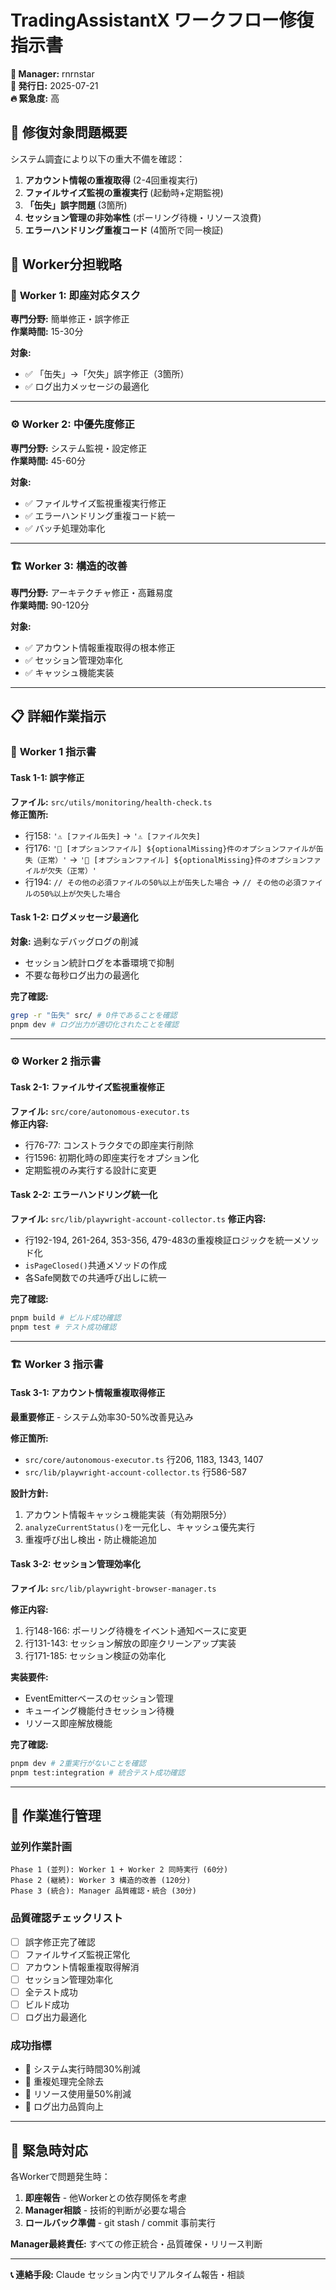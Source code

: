 # TradingAssistantX ワークフロー修復指示書

**🎯 Manager:** rnrnstar  
**📅 発行日:** 2025-07-21  
**🔥 緊急度:** 高  

## 🚨 修復対象問題概要

システム調査により以下の重大不備を確認：
1. **アカウント情報の重複取得** (2-4回重複実行)
2. **ファイルサイズ監視の重複実行** (起動時+定期監視)  
3. **「缶失」誤字問題** (3箇所)
4. **セッション管理の非効率性** (ポーリング待機・リソース浪費)
5. **エラーハンドリング重複コード** (4箇所で同一検証)

## 👥 Worker分担戦略

### 🔧 **Worker 1: 即座対応タスク**
**専門分野:** 簡単修正・誤字修正  
**作業時間:** 15-30分  

**対象:**
- ✅ 「缶失」→「欠失」誤字修正（3箇所）
- ✅ ログ出力メッセージの最適化

---

### ⚙️ **Worker 2: 中優先度修正**
**専門分野:** システム監視・設定修正  
**作業時間:** 45-60分  

**対象:**
- ✅ ファイルサイズ監視重複実行修正
- ✅ エラーハンドリング重複コード統一  
- ✅ バッチ処理効率化

---

### 🏗️ **Worker 3: 構造的改善**
**専門分野:** アーキテクチャ修正・高難易度  
**作業時間:** 90-120分  

**対象:**  
- ✅ アカウント情報重複取得の根本修正
- ✅ セッション管理効率化
- ✅ キャッシュ機能実装

---

## 📋 詳細作業指示

### 🔧 **Worker 1 指示書**

#### **Task 1-1: 誤字修正**
**ファイル:** `src/utils/monitoring/health-check.ts`  
**修正箇所:**
- 行158: `'⚠️ [ファイル缶失]` → `'⚠️ [ファイル欠失]`
- 行176: `'📝 [オプションファイル] ${optionalMissing}件のオプションファイルが缶失（正常）'` → `'📝 [オプションファイル] ${optionalMissing}件のオプションファイルが欠失（正常）'`
- 行194: `// その他の必須ファイルの50%以上が缶失した場合` → `// その他の必須ファイルの50%以上が欠失した場合`

#### **Task 1-2: ログメッセージ最適化**
**対象:** 過剰なデバッグログの削減
- セッション統計ログを本番環境で抑制
- 不要な毎秒ログ出力の最適化

**完了確認:** 
```bash
grep -r "缶失" src/ # 0件であることを確認
pnpm dev # ログ出力が適切化されたことを確認
```

---

### ⚙️ **Worker 2 指示書**

#### **Task 2-1: ファイルサイズ監視重複修正**
**ファイル:** `src/core/autonomous-executor.ts`  
**修正内容:**
- 行76-77: コンストラクタでの即座実行削除
- 行1596: 初期化時の即座実行をオプション化
- 定期監視のみ実行する設計に変更

#### **Task 2-2: エラーハンドリング統一化**  
**ファイル:** `src/lib/playwright-account-collector.ts`
**修正内容:**
- 行192-194, 261-264, 353-356, 479-483の重複検証ロジックを統一メソッド化
- `isPageClosed()`共通メソッドの作成
- 各Safe関数での共通呼び出しに統一

**完了確認:**
```bash
pnpm build # ビルド成功確認
pnpm test # テスト成功確認  
```

---

### 🏗️ **Worker 3 指示書**

#### **Task 3-1: アカウント情報重複取得修正**
**最重要修正** - システム効率30-50%改善見込み

**修正箇所:**
- `src/core/autonomous-executor.ts` 行206, 1183, 1343, 1407
- `src/lib/playwright-account-collector.ts` 行586-587

**設計方針:**
1. アカウント情報キャッシュ機能実装（有効期限5分）
2. `analyzeCurrentStatus()`を一元化し、キャッシュ優先実行
3. 重複呼び出し検出・防止機能追加

#### **Task 3-2: セッション管理効率化**
**ファイル:** `src/lib/playwright-browser-manager.ts`

**修正内容:**
1. 行148-166: ポーリング待機をイベント通知ベースに変更
2. 行131-143: セッション解放の即座クリーンアップ実装
3. 行171-185: セッション検証の効率化

**実装要件:**
- EventEmitterベースのセッション管理
- キューイング機能付きセッション待機
- リソース即座解放機能

**完了確認:**
```bash  
pnpm dev # 2重実行がないことを確認
pnpm test:integration # 統合テスト成功確認
```

---

## 🎯 作業進行管理

### **並列作業計画**
```
Phase 1 (並列): Worker 1 + Worker 2 同時実行 (60分)  
Phase 2 (継続): Worker 3 構造的改善 (120分)
Phase 3 (統合): Manager 品質確認・統合 (30分)
```

### **品質確認チェックリスト**
- [ ] 誤字修正完了確認
- [ ] ファイルサイズ監視正常化
- [ ] アカウント情報重複取得解消
- [ ] セッション管理効率化
- [ ] 全テスト成功
- [ ] ビルド成功
- [ ] ログ出力最適化

### **成功指標**
- 🎯 システム実行時間30%削減
- 🎯 重複処理完全除去  
- 🎯 リソース使用量50%削減
- 🎯 ログ出力品質向上

---

## 🚨 緊急時対応

各Workerで問題発生時：
1. **即座報告** - 他Workerとの依存関係を考慮
2. **Manager相談** - 技術的判断が必要な場合  
3. **ロールバック準備** - git stash / commit 事前実行

**Manager最終責任:** すべての修正統合・品質確保・リリース判断

---

**📞 連絡手段:** Claude セッション内でリアルタイム報告・相談